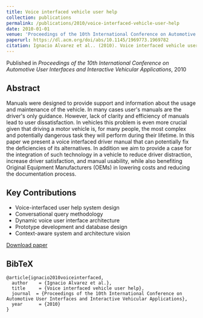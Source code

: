 ```yaml
---
title: Voice interfaced vehicle user help
collection: publications
permalink: /publications/2010/voice-interfaced-vehicle-user-help
date: 2010-01-01
venue: 'Proceedings of the 10th International Conference on Automotive User Interfaces and Interactive Vehicular Applications'
paperurl: https://dl.acm.org/doi/abs/10.1145/1969773.1969782
citation: Ignacio Alvarez et al.. (2010). Voice interfaced vehicle user help. Proceedings of the 10th International Conference on Automotive User Interfaces and Interactive Vehicular Applications.
---
```

Published in *Proceedings of the 10th International Conference on Automotive User Interfaces and Interactive Vehicular Applications*, 2010

## Abstract

Manuals were designed to provide support and information about the usage and maintenance of the vehicle. In many cases user's manuals are the driver's only guidance. However, lack of clarity and efficiency of manuals lead to user dissatisfaction. In vehicles this problem is even more crucial given that driving a motor vehicle is, for many people, the most complex and potentially dangerous task they will perform during their lifetime. In this paper we present a voice interfaced driver manual that can potentially fix the deficiencies of its alternatives. In addition we aim to provide a case for the integration of such technology in a vehicle to reduce driver distraction, increase driver satisfaction, and manual usability, while also benefiting Original Equipment Manufacturers (OEMs) in lowering costs and reducing the documentation process.

## Key Contributions

* Voice-interfaced user help system design
* Conversational query methodology
* Dynamic voice user interface architecture
* Prototype development and database design
* Context-aware system and architecture vision


[Download paper](https://dl.acm.org/doi/abs/10.1145/1969773.1969782)

## BibTeX

```
@article{ignacio2010voiceinterfaced,
  author    = {Ignacio Alvarez et al.},
  title     = {Voice interfaced vehicle user help},
  journal  = {Proceedings of the 10th International Conference on Automotive User Interfaces and Interactive Vehicular Applications},
  year      = {2010}
}
```